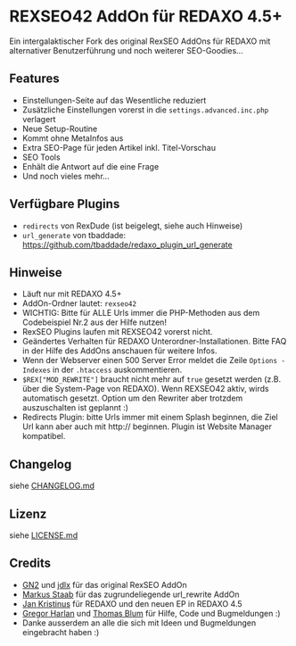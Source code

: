 REXSEO42 AddOn für REDAXO 4.5+
==============================

Ein intergalaktischer Fork des original RexSEO AddOns für REDAXO mit alternativer Benutzerführung und noch weiterer SEO-Goodies...

Features
--------

* Einstellungen-Seite auf das Wesentliche reduziert 
* Zusätzliche Einstellungen vorerst in die `settings.advanced.inc.php` verlagert
* Neue Setup-Routine
* Kommt ohne MetaInfos aus
* Extra SEO-Page für jeden Artikel inkl. Titel-Vorschau
* SEO Tools
* Enhält die Antwort auf die eine Frage
* Und noch vieles mehr...

Verfügbare Plugins
------------------

* `redirects` von RexDude (ist beigelegt, siehe auch Hinweise)
* `url_generate` von tbaddade: https://github.com/tbaddade/redaxo_plugin_url_generate

Hinweise
--------

* Läuft nur mit REDAXO 4.5+
* AddOn-Ordner lautet: `rexseo42`
* WICHTIG: Bitte für ALLE Urls immer die PHP-Methoden aus dem Codebeispiel Nr.2 aus der Hilfe nutzen!
* RexSEO Plugins laufen mit REXSEO42 vorerst nicht.
* Geändertes Verhalten für REDAXO Unterordner-Installationen. Bitte FAQ in der Hilfe des AddOns anschauen für weitere Infos.
* Wenn der Webserver einen 500 Server Error meldet die Zeile `Options -Indexes` in der `.htaccess` auskommentieren.
* `$REX["MOD_REWRITE"]` braucht nicht mehr auf `true` gesetzt werden (z.B. über die System-Page von REDAXO). Wenn REXSEO42 aktiv, wirds automatisch gesetzt. Option um den Rewriter aber trotzdem auszuschalten ist geplannt :)
* Redirects Plugin: bitte Urls immer mit einem Splash beginnen, die Ziel Url kann aber auch mit http:// beginnen. Plugin ist Website Manager kompatibel.

Changelog
---------

siehe [CHANGELOG.md](CHANGELOG.md)

Lizenz
------

siehe [LICENSE.md](LICENSE.md)

Credits
-------

* [GN2](https://github.com/gn2netwerk) und [jdlx](https://github.com/jdlx) für das original RexSEO AddOn
* [Markus Staab](https://github.com/staabm) für das zugrundeliegende url_rewrite AddOn
* [Jan Kristinus](http://github.com/dergel) für REDAXO und den neuen EP in REDAXO 4.5
* [Gregor Harlan](https://github.com/gharlan) und [Thomas Blum](https://github.com/tbaddade) für Hilfe, Code und Bugmeldungen :)
* Danke ausserdem an alle die sich mit Ideen und Bugmeldungen eingebracht haben :)


